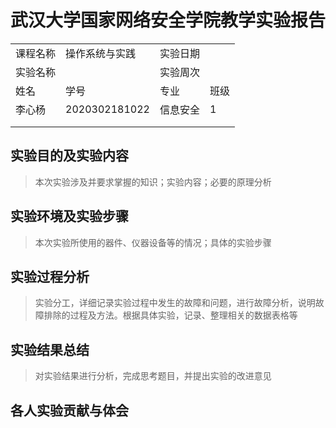 # 武汉大学国家网络安全学院教学实验报告

|          |                |          |      |
| -------- | -------------- | -------- | ---- |
| 课程名称   | 操作系统与实践 | 实验日期 |      |
| 实验名称   |                | 实验周次 |      |
| 姓名     | 学号           | 专业     | 班级 |
| 李心杨   | 2020302181022  | 信息安全 | 1    |
|          |                |          |      |
|          |                |          |      |

## 实验目的及实验内容

> 本次实验涉及并要求掌握的知识；实验内容；必要的原理分析



## 实验环境及实验步骤

> 本次实验所使用的器件、仪器设备等的情况；具体的实验步骤

## 实验过程分析

> 实验分工，详细记录实验过程中发生的故障和问题，进行故障分析，说明故障排除的过程及方法。根据具体实验，记录、整理相关的数据表格等


## 实验结果总结

> 对实验结果进行分析，完成思考题目，并提出实验的改进意见

## 各人实验贡献与体会